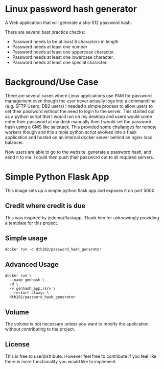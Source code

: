 # Linux password hash generator

A Web application that will generate a sha-512 password hash. 

There are several best practice checks:
- Password needs to be at least 8 characters in length
- Password needs at least one number
- Password needs at least one uppercase character.
- Password needs at least one lowercase character.
- Password needs at least one special character.

# Background/Use Case

There are several cases where Linux applications use PAM for password management even though the user never actually logs into a commandline (e.g. SFTP Users, DB2 users) I needed a simple process to allow users to set their password without the need to login to the server. This started out as a python script that I would run on my desktop and users would come enter their password at my desk manually then I would set the password hash using a CMS like saltstack. This provided some challanges for remote workers though and this simple python script evolved into a flask application and hosted on an internal docker server behind an nginx load balancer.

Now users are able to go to the website, generate a password hash, and send it to me. I could then push their password out to all required servers. 

# Simple Python Flask App

This image sets up a simple python flask app and exposes it on port 5000. 


## Credit where credit is due

This was inspired by jcdemo/flaskapp. Thank him for unknowingly providing a template for this project.


## Simple usage
```
docker run -d dth202/password_hash_generator
```

## Advanced Usage
```
docker run \
  --name genhash \
  -d \
  -v genhash_app:/srv \
  --restart always \
  dth202/password_hash_generator
```

## Volume

The volume is not necessary unless you want to modify the application without contributing to the project.

## License

This is free to use/distribute. However feel free to contribute if you feel like there is more functionality you would like to implement.

